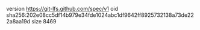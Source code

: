 version https://git-lfs.github.com/spec/v1
oid sha256:202e08cc5df14b979e34fde1024abc1df9642ff8925732138a73de222a8aa19d
size 8469
